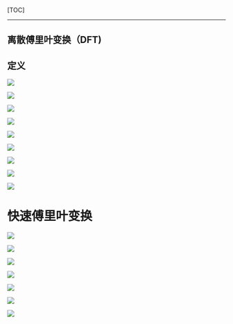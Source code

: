 [TOC]

---

## 离散傅里叶变换（DFT)

## 定义

![](信号与系统-5.2离散傅里叶变换的定义.assets/2024-10-23-12-11-41-image.png)

![](信号与系统-5.2离散傅里叶变换的定义.assets/2024-10-23-12-13-52-image.png)

![](信号与系统-5.2离散傅里叶变换的定义.assets/2024-10-23-12-14-12-image.png)

![](信号与系统-5.2离散傅里叶变换的定义.assets/2024-10-23-14-15-29-image.png)

![](信号与系统-5.2离散傅里叶变换的定义.assets/2024-10-23-12-15-02-image.png)

![](信号与系统-5.2离散傅里叶变换的定义.assets/2024-10-23-14-27-29-image.png)

![](信号与系统-5.2离散傅里叶变换的定义.assets/2024-10-23-14-27-38-image.png)

![](信号与系统-5.2离散傅里叶变换的定义.assets/2024-10-23-14-27-46-image.png)

![](信号与系统-5.2离散傅里叶变换的定义.assets/2024-10-23-14-28-26-image.png)

# 快速傅里叶变换

![](信号与系统-5.2离散傅里叶变换的定义.assets/2024-10-23-14-33-29-image.png)

![](信号与系统-5.2离散傅里叶变换的定义.assets/2024-10-23-14-37-15-image.png)

![](信号与系统-5.2离散傅里叶变换的定义.assets/2024-10-23-14-38-16-image.png)

![](信号与系统-5.2离散傅里叶变换的定义.assets/2024-10-23-14-40-44-image.png)

![](信号与系统-5.2离散傅里叶变换的定义.assets/2024-10-23-14-42-41-image.png)

![](信号与系统-5.2离散傅里叶变换的定义.assets/2024-10-23-14-44-53-image.png)

![](信号与系统-5.2离散傅里叶变换的定义.assets/2024-10-23-14-45-32-image.png)
